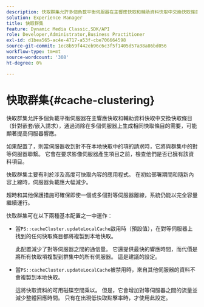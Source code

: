 ```yaml
---
description: 快取群集允許多個負載平衡伺服器在主響應快取和輔助資料快取中交換快取條目（針對嵌套/嵌入請求），通過消除在多個伺服器上生成相同快取條目的需要，可能顯著提高伺服器響應。
solution: Experience Manager
title: 快取群集
feature: Dynamic Media Classic,SDK/API
role: Developer,Administrator,Business Practitioner
exl-id: d1bea565-ac4e-4717-a53f-cbe706664598
source-git-commit: 1ec8b59f442eb96c6c3f5f1405d57a38a86bd056
workflow-type: tm+mt
source-wordcount: '308'
ht-degree: 0%

---
```


# 快取群集{#cache-clustering}

快取群集允許多個負載平衡伺服器在主響應快取和輔助資料快取中交換快取條目（針對嵌套/嵌入請求），通過消除在多個伺服器上生成相同快取條目的需要，可能顯著提高伺服器響應。

如果配置了，則當伺服器收到對不在本地快取中的項的請求時，它將與群集中的對等伺服器聯繫。 它會在要求影像伺服器產生項目之前，檢查他們是否已擁有該資料項目。

快取群集主要有利於涉及高度可快取內容的應用程式。 在初始部署期間和隨新內容上線時，伺服器負載應大幅減少。

超時和其他保護措施可確保即使一個或多個對等伺服器離線，系統仍能以完全容量繼續運行。

快取群集可在以下兩種基本配置之一中運作：

* 當`PS::cacheCluster.updateLocalCache`啟用時（預設值），在對等伺服器上找到的任何快取條目都將複製到本地快取。

   此配置減少了對等伺服器之間的通信量。 它還提供最快的響應時間，而代價是將所有快取項複製到群集中的所有伺服器。 這是建議的設定。

* 當`PS::cacheCluster.updateLocalCache`被禁用時，來自其他伺服器的資料不會複製到本地快取。

   這將快取資料的可用磁碟空間乘以。 但是，它會增加對等伺服器之間的流量並減少整體回應時間。 只有在出現低快取點擊率時，才使用此設定。
